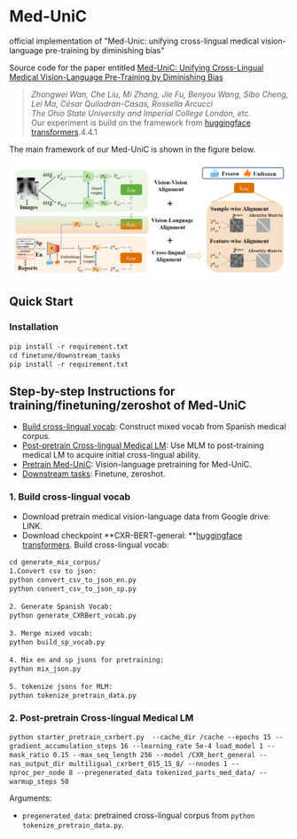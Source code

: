 # Med-UniC
official implementation of "Med-Unic: unifying cross-lingual medical vision-language pre-training by diminishing bias"

Source code for the paper entitled [Med-UniC: Unifying Cross-Lingual Medical Vision-Language Pre-Training by Diminishing Bias](https://arxiv.org/abs/2305.19894)
> *Zhongwei Wan, Che Liu, Mi Zhang, Jie Fu, Benyou Wang, Sibo Cheng, Lei Ma, César Quilodrán-Casas, Rossella Arcucci*   
> *The Ohio State University and Imperial College London, etc.*  
Our experiment is build on the framework from [huggingface transformers](https://github.com/huggingface/transformers).4.4.1

The main framework of our Med-UniC is shown in the figure below. ![image info](./Figure.png)

## Quick Start

### Installation
```
pip install -r requirement.txt
cd finetune/downstream_tasks
pip install -r requirement.txt
```
## Step-by-step Instructions for training/finetuning/zeroshot of Med-UniC
* <u>Build cross-lingual vocab</u>: Construct mixed vocab from Spanish medical corpus.
* <u>Post-pretrain Cross-lingual Medical LM</u>: Use MLM to post-training medical LM to acquire initial cross-lingual ability. 
* <u>Pretrain Med-UniC</u>: Vision-language pretraining for Med-UniC.
* <u>Downstream tasks</u>: Finetune, zeroshot.

### 1. Build cross-lingual vocab
- Download pretrain medical vision-language data from Google drive: LINK.
- Download checkpoint **CXR-BERT-general: **[huggingface transformers](https://huggingface.co/microsoft/BiomedVLP-CXR-BERT-general/tree/main).
Build cross-lingual vocab:
```
cd generate_mix_corpus/
1.Convert csv to json:
python convert_csv_to_json_en.py
python convert_csv_to_json_sp.py

2. Generate Spanish Vocab:
python generate_CXRBert_vocab.py

3. Merge mixed vocab:
python build_sp_vocab.py

4. Mix en and sp jsons for pretraining:
python mix_json.py

5. tokenize jsons for MLM:
python tokenize_pretrain_data.py
```

### 2. Post-pretrain Cross-lingual Medical LM

```
python starter_pretrain_cxrbert.py  --cache_dir /cache --epochs 15 --gradient_accumulation_steps 16 --learning_rate 5e-4 load_model 1 --mask_ratio 0.15 --max_seq_length 256 --model /CXR_bert_general --nas_output_dir multiligual_cxrbert_015_15_8/ --nnodes 1 --nproc_per_node 8 --pregenerated_data tokenized_parts_med_data/ --warmup_steps 50
```
Arguments:
- ``pregenerated_data``: pretrained cross-lingual corpus from ``python tokenize_pretrain_data.py``.





